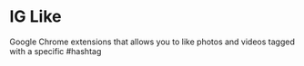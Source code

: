 # IG Like
Google Chrome extensions that allows you to like photos and videos tagged with a specific #hashtag 

